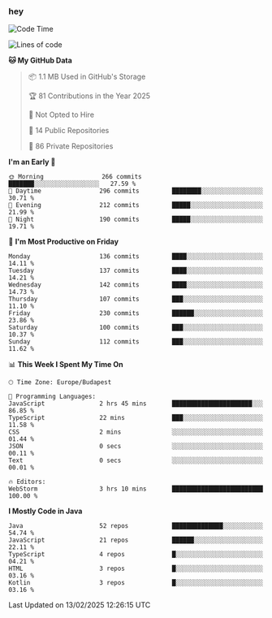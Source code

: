 ### hey

<!--START_SECTION:waka-->
![Code Time](http://img.shields.io/badge/Code%20Time-1%2C081%20hrs%2011%20mins-blue)

![Lines of code](https://img.shields.io/badge/From%20Hello%20World%20I%27ve%20Written-1.8%20million%20lines%20of%20code-blue)

**🐱 My GitHub Data** 

> 📦 1.1 MB Used in GitHub's Storage 
 > 
> 🏆 81 Contributions in the Year 2025
 > 
> 🚫 Not Opted to Hire
 > 
> 📜 14 Public Repositories 
 > 
> 🔑 86 Private Repositories 
 > 
**I'm an Early 🐤** 

```text
🌞 Morning                266 commits         ███████░░░░░░░░░░░░░░░░░░   27.59 % 
🌆 Daytime                296 commits         ████████░░░░░░░░░░░░░░░░░   30.71 % 
🌃 Evening                212 commits         █████░░░░░░░░░░░░░░░░░░░░   21.99 % 
🌙 Night                  190 commits         █████░░░░░░░░░░░░░░░░░░░░   19.71 % 
```
📅 **I'm Most Productive on Friday** 

```text
Monday                   136 commits         ████░░░░░░░░░░░░░░░░░░░░░   14.11 % 
Tuesday                  137 commits         ████░░░░░░░░░░░░░░░░░░░░░   14.21 % 
Wednesday                142 commits         ████░░░░░░░░░░░░░░░░░░░░░   14.73 % 
Thursday                 107 commits         ███░░░░░░░░░░░░░░░░░░░░░░   11.10 % 
Friday                   230 commits         ██████░░░░░░░░░░░░░░░░░░░   23.86 % 
Saturday                 100 commits         ███░░░░░░░░░░░░░░░░░░░░░░   10.37 % 
Sunday                   112 commits         ███░░░░░░░░░░░░░░░░░░░░░░   11.62 % 
```


📊 **This Week I Spent My Time On** 

```text
🕑︎ Time Zone: Europe/Budapest

💬 Programming Languages: 
JavaScript               2 hrs 45 mins       ██████████████████████░░░   86.85 % 
TypeScript               22 mins             ███░░░░░░░░░░░░░░░░░░░░░░   11.58 % 
CSS                      2 mins              ░░░░░░░░░░░░░░░░░░░░░░░░░   01.44 % 
JSON                     0 secs              ░░░░░░░░░░░░░░░░░░░░░░░░░   00.11 % 
Text                     0 secs              ░░░░░░░░░░░░░░░░░░░░░░░░░   00.01 % 

🔥 Editors: 
WebStorm                 3 hrs 10 mins       █████████████████████████   100.00 % 
```

**I Mostly Code in Java** 

```text
Java                     52 repos            ██████████████░░░░░░░░░░░   54.74 % 
JavaScript               21 repos            ██████░░░░░░░░░░░░░░░░░░░   22.11 % 
TypeScript               4 repos             █░░░░░░░░░░░░░░░░░░░░░░░░   04.21 % 
HTML                     3 repos             █░░░░░░░░░░░░░░░░░░░░░░░░   03.16 % 
Kotlin                   3 repos             █░░░░░░░░░░░░░░░░░░░░░░░░   03.16 % 
```




 Last Updated on 13/02/2025 12:26:15 UTC
<!--END_SECTION:waka-->
